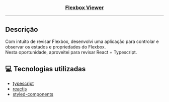 <h3 align="center">
  <a href="https://cahmoraes.github.io/Flexbox-Viewer/">Flexbox Viewer</a>
</h3>

---
## Descrição
Com intuito de revisar Flexbox, desenvolvi uma aplicação para controlar e observar os estados e propriedades do Flexbox.<br>
Nesta oportunidade, aproveitei para revisar React + Typescript.

## :computer: Tecnologias utilizadas

- [typescript](https://www.typescriptlang.org/)
- [reactjs](https://pt-br.reactjs.org/)
- [styled-components](https://styled-components.com/)
